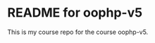 README for oophp-v5
===================================

This is my course repo for the course oophp-v5.
